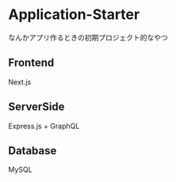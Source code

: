 # Application-Starter
なんかアプリ作るときの初期プロジェクト的なやつ

## Frontend
Next.js

## ServerSide
Express.js + GraphQL

## Database
MySQL
